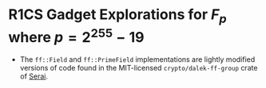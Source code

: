 # R1CS Gadget Explorations for $F_p$ where $p = 2^{255}-19$

- The `ff::Field` and `ff::PrimeField` implementations are lightly modified versions of code found in the MIT-licensed `crypto/dalek-ff-group` crate of [Serai](https://github.com/serai-dex/serai).